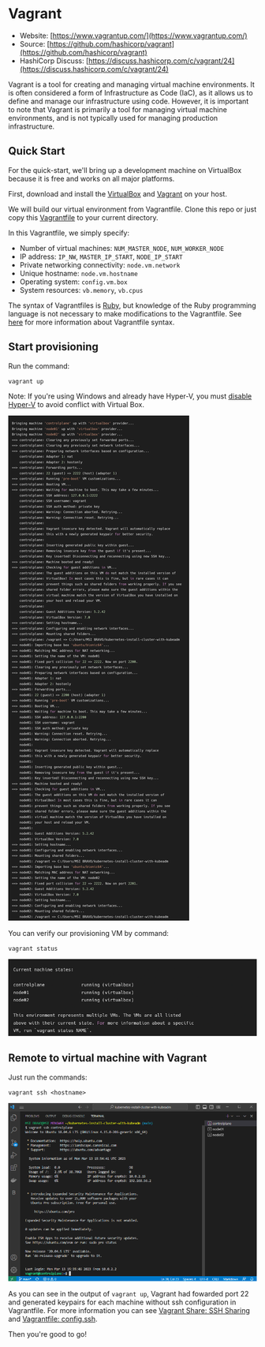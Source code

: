 # Vagrant

- Website: [https://www.vagrantup.com/](https://www.vagrantup.com/)
- Source: [https://github.com/hashicorp/vagrant](https://github.com/hashicorp/vagrant)
- HashiCorp Discuss: [https://discuss.hashicorp.com/c/vagrant/24](https://discuss.hashicorp.com/c/vagrant/24)

Vagrant is a tool for creating and managing virtual machine environments. It is often considered a form of Infrastructure as Code (IaC), as it allows us to define and manage our infrastructure using code. However, it is important to note that Vagrant is primarily a tool for managing virtual machine environments, and is not typically used for managing production infrastructure.

## Quick Start

For the quick-start, we'll bring up a development machine on VirtualBox because it is free and works on all major platforms.

First, download and install the [VirtualBox](https://www.virtualbox.org/wiki/Download_Old_Builds) and [Vagrant](https://www.vagrantup.com/downloads.html) on your host.

We will build our virtual environment from Vagrantfile. Clone this repo or just copy this [Vagrantfile](../Vagrantfile) to your current directory.

<script src="https://gist.github.com/holdennguyen/78ddd9c3329a5be8c713f9e1de82e640.js"></script>

In this Vagrantfile, we simply specify: 
- Number of virtual machines: `NUM_MASTER_NODE`, `NUM_WORKER_NODE`
- IP address: `IP_NW`, `MASTER_IP_START`, `NODE_IP_START`
- Private networking connectivity: `node.vm.network`
- Unique hostname: `node.vm.hostname`
- Operating system: `config.vm.box`
- System resources: `vb.memory`, `vb.cpus`

The syntax of Vagrantfiles is [Ruby](https://www.ruby-lang.org/en/), but knowledge of the Ruby programming language is not necessary to make modifications to the Vagrantfile. See [here](https://developer.hashicorp.com/vagrant/docs/vagrantfile) for more information about Vagrantfile syntax.

## Start provisioning

Run the command:

    vagrant up

Note: If you're using Windows and already have Hyper-V, you must [disable Hyper-V](https://learn.microsoft.com/en-us/troubleshoot/windows-client/application-management/virtualization-apps-not-work-with-hyper-v) to avoid conflict with Virtual Box.

![Vagrant up output](images/vagrant-up.png)

You can verify our provisioning VM by command:

    vagrant status

![Vagrant status](images/vagrant-status.png)

## Remote to virtual machine with Vagrant

Just run the commands: 

    vagrant ssh <hostname>

![Vagrant SSH in VSCode](images/vagrant-ssh-vscode.png)

As you can see in the output of `vagrant up`, Vagrant had fowarded port 22 and generated keypairs for each machine without ssh configuration in Vagrantfile. 
For more information you can see [Vagrant Share: SSH Sharing](https://developer.hashicorp.com/vagrant/docs/share/ssh) and [Vagrantfile: config.ssh](https://developer.hashicorp.com/vagrant/docs/vagrantfile/ssh_settings).

Then you're good to go!